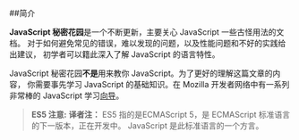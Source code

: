 ﻿##简介

**JavaScript 秘密花园**是一个不断更新，主要关心 JavaScript 一些古怪用法的文档。
对于如何避免常见的错误，难以发现的问题，以及性能问题和不好的实践给出建议，
初学者可以籍此深入了解 JavaScript 的语言特性。

JavaScript 秘密花园**不是**用来教你 JavaScript。为了更好的理解这篇文章的内容，
你需要事先学习 JavaScript 的基础知识。在 Mozilla 开发者网络中有一系列非常棒的 JavaScript 学习[向导][1]。

> **ES5 注意:** **译者注：** ES5 指的是ECMAScript 5，是 ECMAScript 标准语言的下一版本，正在开发中。
JavaScript 是此标准语言的一个方言。

[1]: https://developer.mozilla.org/en/JavaScript/Guide

